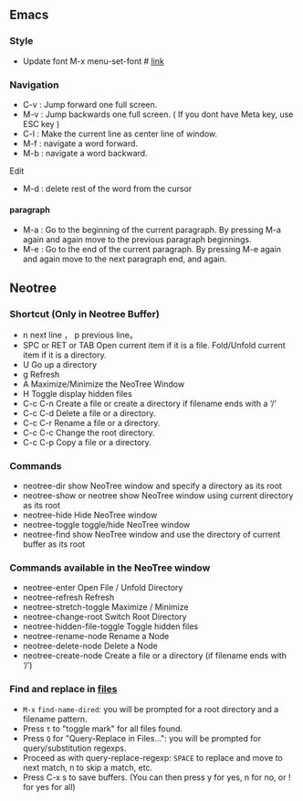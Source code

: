 ## Emacs

### Style
- Update font M-x menu-set-font   # [link](https://stackoverflow.com/questions/6026713/how-do-i-change-emacs-default-font-size-and-font-type)

### Navigation

- C-v : Jump forward one full screen.
- M-v : Jump backwards one full screen. ( If you dont have Meta key, use ESC key )
- C-l : Make the current line as center line of window.
- M-f : navigate a word forward.
- M-b : navigate a word backward.

Edit
- M-d : delete rest of the word from the cursor

#### paragraph
- M-a : Go to the beginning of the current paragraph. By pressing M-a again and again move to the previous paragraph beginnings.
- M-e : Go to the end of the current paragraph. By pressing M-e again and again move to the next paragraph end, and again.


## Neotree
### Shortcut (Only in Neotree Buffer)
- n next line ， p previous line。
- SPC or RET or TAB Open current item if it is a file. Fold/Unfold current item if it is a directory.
- U Go up a directory
- g Refresh
- A Maximize/Minimize the NeoTree Window
- H Toggle display hidden files
- C-c C-n Create a file or create a directory if filename ends with a ‘/’
- C-c C-d Delete a file or a directory.
- C-c C-r Rename a file or a directory.
- C-c C-c Change the root directory.
- C-c C-p Copy a file or a directory.

### Commands
- neotree-dir show NeoTree window and specify a directory as its root
- neotree-show or neotree show NeoTree window using current directory as its root
- neotree-hide Hide NeoTree window
- neotree-toggle toggle/hide NeoTree window
- neotree-find show NeoTree window and use the directory of current buffer as its root

### Commands available in the NeoTree window
- neotree-enter Open File / Unfold Directory
- neotree-refresh Refresh
- neotree-stretch-toggle Maximize / Minimize
- neotree-change-root Switch Root Directory
- neotree-hidden-file-toggle Toggle hidden files 
- neotree-rename-node Rename a Node
- neotree-delete-node Delete a Node
- neotree-create-node Create a file or a directory (if filename ends with ‘/’)

### Find and replace in [files](https://www.gnu.org/software/emacs/manual/html_node/efaq/Replacing-text-across-multiple-files.html)
- `M-x` `find-name-dired`: you will be prompted for a root directory and a filename pattern.
- Press `t` to "toggle mark" for all files found.
- Press `Q` for "Query-Replace in Files...": you will be prompted for query/substitution regexps.
- Proceed as with query-replace-regexp: `SPACE` to replace and move to next match, n to skip a match, etc.
- Press C-x s to save buffers. (You can then press y for yes, n for no, or ! for yes for all)



